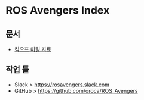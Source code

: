 # ROS Avengers Index

## 문서
- [킥오프 미팅 자료](kickoff_meeting.md)

## 작업 툴
- Slack > https://rosavengers.slack.com
- GitHub > https://github.com/oroca/ROS_Avengers

